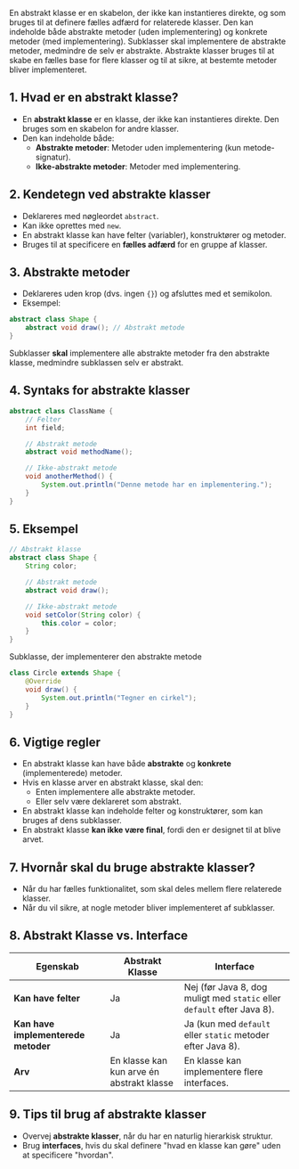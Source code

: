 En abstrakt klasse er en skabelon, der ikke kan instantieres direkte, og som bruges til at definere fælles adfærd for relaterede klasser. Den kan indeholde både abstrakte metoder (uden implementering) og konkrete metoder (med implementering). Subklasser skal implementere de abstrakte metoder, medmindre de selv er abstrakte. Abstrakte klasser bruges til at skabe en fælles base for flere klasser og til at sikre, at bestemte metoder bliver implementeret.
## 1. Hvad er en abstrakt klasse?
- En **abstrakt klasse** er en klasse, der ikke kan instantieres direkte. Den bruges som en skabelon for andre klasser.
- Den kan indeholde både:
    - **Abstrakte metoder**: Metoder uden implementering (kun metode-signatur).
    - **Ikke-abstrakte metoder**: Metoder med implementering.
## 2. Kendetegn ved abstrakte klasser
- Deklareres med nøgleordet `abstract`.
- Kan ikke oprettes med `new`.
- En abstrakt klasse kan have felter (variabler), konstruktører og metoder.
- Bruges til at specificere en **fælles adfærd** for en gruppe af klasser.

## 3. Abstrakte metoder
- Deklareres uden krop (dvs. ingen `{}`) og afsluttes med et semikolon.
- Eksempel:
```java
abstract class Shape {
    abstract void draw(); // Abstrakt metode
}
```
Subklasser **skal** implementere alle abstrakte metoder fra den abstrakte klasse, medmindre subklassen selv er abstrakt.

## 4. Syntaks for abstrakte klasser
```java
abstract class ClassName {
    // Felter
    int field;

    // Abstrakt metode
    abstract void methodName();

    // Ikke-abstrakt metode
    void anotherMethod() {
        System.out.println("Denne metode har en implementering.");
    }
}
```
## 5. Eksempel
```java title:Shape.java
// Abstrakt klasse
abstract class Shape {
    String color;

    // Abstrakt metode
    abstract void draw();

    // Ikke-abstrakt metode
    void setColor(String color) {
        this.color = color;
    }
}
```

Subklasse, der implementerer den abstrakte metode

```java title:Cirle.java
class Circle extends Shape {
    @Override
    void draw() {
        System.out.println("Tegner en cirkel");
    }
}
```
## 6. Vigtige regler
- En abstrakt klasse kan have både **abstrakte** og **konkrete** (implementerede) metoder.
- Hvis en klasse arver en abstrakt klasse, skal den:
    - Enten implementere alle abstrakte metoder.
    - Eller selv være deklareret som abstrakt.
- En abstrakt klasse kan indeholde felter og konstruktører, som kan bruges af dens subklasser.
- En abstrakt klasse **kan ikke være final**, fordi den er designet til at blive arvet.
## 7. Hvornår skal du bruge abstrakte klasser?

- Når du har fælles funktionalitet, som skal deles mellem flere relaterede klasser.
- Når du vil sikre, at nogle metoder bliver implementeret af subklasser.
## 8. Abstrakt Klasse vs. Interface

| **Egenskab**                        | **Abstrakt Klasse**                       | **Interface**                                                           |
| ----------------------------------- | ----------------------------------------- | ----------------------------------------------------------------------- |
| **Kan have felter**                 | Ja                                        | Nej (før Java 8, dog muligt med `static` eller `default` efter Java 8). |
| **Kan have implementerede metoder** | Ja                                        | Ja (kun med `default` eller `static` metoder efter Java 8).             |
| **Arv**                             | En klasse kan kun arve én abstrakt klasse | En klasse kan implementere flere interfaces.                            |

## 9. Tips til brug af abstrakte klasser
- Overvej **abstrakte klasser**, når du har en naturlig hierarkisk struktur.
- Brug **interfaces**, hvis du skal definere "hvad en klasse kan gøre" uden at specificere "hvordan".
